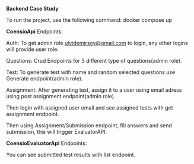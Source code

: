 **Backend Case Study**

To run the project, use the following command: docker compose up


**CoensioApi** Endpoints:


Auth:
To get admin role ulvidemirsoy@gmail.com to login, any other logins will provide user role.


Questions:
Crud Endpoints for 3 different type of questions(admin role).


Test:
To generate test with name and random selected questions use Generate endpoint(admin role).


Assignment:
After generating test, assign it to a user using email adress using post assignment endpoint(admin role).


Then login with assigned user email and see assigned tests with get assignment endpoint.


Then using Assignment/Submission endpoint, fill answers and send submission, this will trigger EvaluatorAPI.



**CoensioEvaluatorApi** Endpoints:


You can see submitted test results with list endpoint.

